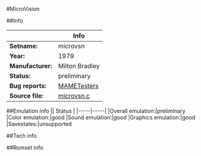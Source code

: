 #MicroVision

##Info

||Info|
|-----|-----|
|**Setname:**|microvsn
|**Year:**|1979
|**Manufacturer:**|Milton Bradley
|**Status:**|preliminary
|**Bug reports:**|[MAMETesters](http://mametesters.org/view_all_set.php?type=1&temporary=y&search=microvsn.c)
|**Source file:**|[microvsn.c](https://github.com/mamedev/mame/blob/master/src/mess/drivers/microvsn.c)

##Emulation info
|| Status |
|-----|-----|
|Overall emulation:|preliminary
|Color emulation:|good
|Sound emulation:|good
|Graphics emulation:|good
|Savestates:|unsupported

##Tech info

##Romset info

<!--- START OF EDITED COMMENT DO NOT TOUCH TEXT ABOVE-->
